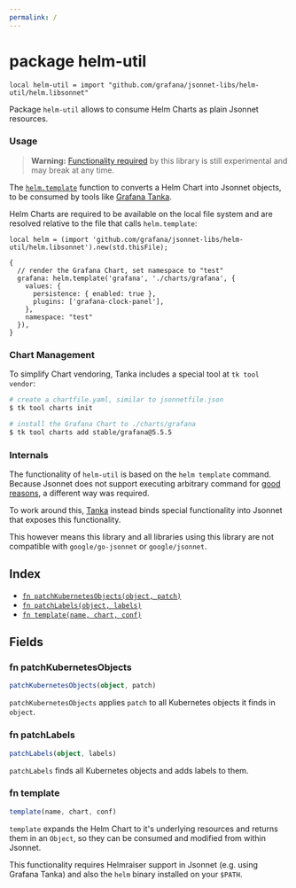 ```yaml
---
permalink: /
---
```


# package helm-util

```jsonnet
local helm-util = import "github.com/grafana/jsonnet-libs/helm-util/helm.libsonnet"
```

Package `helm-util` allows to consume Helm Charts as plain Jsonnet resources.

### Usage

> **Warning:** [Functionality required](#internals) by this library is still
> experimental and may break at any time.

The [`helm.template`](#fn-helmtemplate) function to converts a Helm Chart into Jsonnet objects,
to be consumed by tools like [Grafana Tanka](https://tanka.dev).

Helm Charts are required to be available on the local file system and are
resolved relative to the file that calls `helm.template`:

```jsonnet
local helm = (import 'github.com/grafana/jsonnet-libs/helm-util/helm.libsonnet').new(std.thisFile);

{
  // render the Grafana Chart, set namespace to "test"
  grafana: helm.template('grafana', './charts/grafana', {
    values: {
      persistence: { enabled: true },
      plugins: ['grafana-clock-panel'],
    },
    namespace: "test"
  }),
}

```

### Chart Management

To simplify Chart vendoring, Tanka includes a special tool at `tk tool vendor`:

```bash
# create a chartfile.yaml, similar to jsonnetfile.json
$ tk tool charts init

# install the Grafana Chart to ./charts/grafana
$ tk tool charts add stable/grafana@5.5.5
```

### Internals

The functionality of `helm-util` is based on the `helm template` command.
Because Jsonnet does not support executing arbitrary command for [good
reasons](https://jsonnet.org/ref/language.html#independence-from-the-environment-hermeticity),
a different way was required.

To work around this, [Tanka](https://tanka.dev) instead binds special
functionality into Jsonnet that exposes this functionality.

This however means this library and all libraries using this library are not
compatible with `google/go-jsonnet` or `google/jsonnet`.


## Index

* [`fn patchKubernetesObjects(object, patch)`](#fn-patchkubernetesobjects)
* [`fn patchLabels(object, labels)`](#fn-patchlabels)
* [`fn template(name, chart, conf)`](#fn-template)

## Fields

### fn patchKubernetesObjects

```ts
patchKubernetesObjects(object, patch)
```

`patchKubernetesObjects` applies `patch` to all Kubernetes objects it finds in `object`.

### fn patchLabels

```ts
patchLabels(object, labels)
```

`patchLabels` finds all Kubernetes objects and adds labels to them.

### fn template

```ts
template(name, chart, conf)
```

`template` expands the Helm Chart to it's underlying resources and returns them in an `Object`,
so they can be consumed and modified from within Jsonnet.

This functionality requires Helmraiser support in Jsonnet (e.g. using Grafana Tanka) and also
the `helm` binary installed on your `$PATH`.
